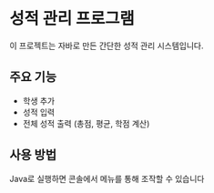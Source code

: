# 성적 관리 프로그램

이 프로젝트는 자바로 만든 간단한 성적 관리 시스템입니다.

## 주요 기능
- 학생 추가
- 성적 입력
- 전체 성적 출력 (총점, 평균, 학점 계산)

## 사용 방법
Java로 실행하면 콘솔에서 메뉴를 통해 조작할 수 있습니다
